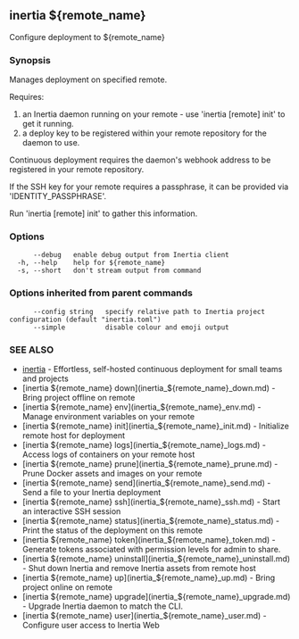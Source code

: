## inertia ${remote_name}

Configure deployment to ${remote_name}

### Synopsis

Manages deployment on specified remote.

Requires:
1. an Inertia daemon running on your remote - use 'inertia [remote] init' to get it running.
2. a deploy key to be registered within your remote repository for the daemon to use.

Continuous deployment requires the daemon's webhook address to be registered in your remote repository.

If the SSH key for your remote requires a passphrase, it can be provided via 'IDENTITY_PASSPHRASE'.

Run 'inertia [remote] init' to gather this information.

### Options

```
      --debug   enable debug output from Inertia client
  -h, --help    help for ${remote_name}
  -s, --short   don't stream output from command
```

### Options inherited from parent commands

```
      --config string   specify relative path to Inertia project configuration (default "inertia.toml")
      --simple          disable colour and emoji output
```

### SEE ALSO

* [inertia](inertia.md)	 - Effortless, self-hosted continuous deployment for small teams and projects
* [inertia ${remote_name} down](inertia_${remote_name}_down.md)	 - Bring project offline on remote
* [inertia ${remote_name} env](inertia_${remote_name}_env.md)	 - Manage environment variables on your remote
* [inertia ${remote_name} init](inertia_${remote_name}_init.md)	 - Initialize remote host for deployment
* [inertia ${remote_name} logs](inertia_${remote_name}_logs.md)	 - Access logs of containers on your remote host
* [inertia ${remote_name} prune](inertia_${remote_name}_prune.md)	 - Prune Docker assets and images on your remote
* [inertia ${remote_name} send](inertia_${remote_name}_send.md)	 - Send a file to your Inertia deployment
* [inertia ${remote_name} ssh](inertia_${remote_name}_ssh.md)	 - Start an interactive SSH session
* [inertia ${remote_name} status](inertia_${remote_name}_status.md)	 - Print the status of the deployment on this remote
* [inertia ${remote_name} token](inertia_${remote_name}_token.md)	 - Generate tokens associated with permission levels for admin to share.
* [inertia ${remote_name} uninstall](inertia_${remote_name}_uninstall.md)	 - Shut down Inertia and remove Inertia assets from remote host
* [inertia ${remote_name} up](inertia_${remote_name}_up.md)	 - Bring project online on remote
* [inertia ${remote_name} upgrade](inertia_${remote_name}_upgrade.md)	 - Upgrade Inertia daemon to match the CLI.
* [inertia ${remote_name} user](inertia_${remote_name}_user.md)	 - Configure user access to Inertia Web

